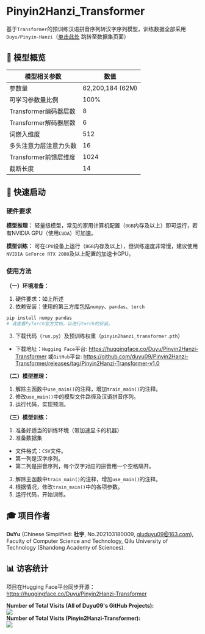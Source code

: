 # Pinyin2Hanzi_Transformer

基于`Transformer`的预训练汉语拼音序列转汉字序列模型，训练数据全部采用`Duyu/Pinyin-Hanzi`（[单击此处](https://huggingface.co/datasets/Duyu/Pinyin-Hanzi) 跳转至数据集页面）

## 📖 模型概览

| 模型相关参数 | 数值 |
| ----- | ----- |
| 参数量 | 62,200,184 (62M) |
| 可学习参数量比例 | 100% |
| Transformer编码器层数 | 8 |
| Transformer解码器层数 | 6 |
| 词嵌入维度 | 512 |
| 多头注意力层注意力头数 | 16 |
| Transformer前馈层维度 | 1024 |
| 截断长度 | 14 |

## 🚀 快速启动

### 硬件要求
**模型推理：** 轻量级模型，常见的家用计算机配置（`8GB`内存及以上）即可运行，若有NVIDIA GPU（使用`CUDA`）可加速。

**模型训练：** 可在`CPU`设备上运行（`8GB`内存及以上），但训练速度非常慢，建议使用`NVIDIA GeForce RTX 2080`及以上配置的加速卡GPU。

### 使用方法

**（一）环境准备：**
1. 硬件要求：如上所述
2. 依赖安装：使用的第三方库包括`numpy`、`pandas`、`torch`

```bash
pip install numpy pandas
# 请查看PyTorch官方文档，以进行torch的安装。
```

3. 下载代码（`run.py`）及预训练权重（`pinyin2hanzi_transformer.pth`）

- 下载地址：`Hugging Face`平台: https://huggingface.co/Duyu/Pinyin2Hanzi-Transformer 或`GitHub`平台: https://github.com/duyu09/Pinyin2Hanzi-Transformer/releases/tag/Pinyin2Hanzi-Transformer-v1.0

**（二）模型推理：** 
1. 解除主函数中`use_main()`的注释，增加`train_main()`的注释。
2. 修改`use_main()`中的模型文件路径及汉语拼音序列。
3. 运行代码，实现预测。

**（三）模型训练：** 
1. 准备好适当的训练环境（带加速显卡的机器）
2. 准备数据集
  - 文件格式：`CSV`文件。
  - 第一列是汉字序列。
  - 第二列是拼音序列，每个汉字对应的拼音用一个空格隔开。

3. 解除主函数中`train_main()`的注释，增加`use_main()`的注释。
4. 根据情况，修改`train_main()`中的各项参数。
5. 运行代码，开始训练。

## 🎓 项目作者

**DuYu** (Chinese Simplified: **杜宇**, No.202103180009, qluduyu09@163.com), Faculty of Computer Science and Technology, Qilu University of Technology (Shandong Academy of Sciences).

## 📊 访客统计

项目在Hugging Face平台同步开源：https://huggingface.co/Duyu/Pinyin2Hanzi-Transformer

<div><b>Number of Total Visits (All of Duyu09's GitHub Projects): </b><br><img src="https://profile-counter.glitch.me/duyu09/count.svg" /></div> 

<div><b>Number of Total Visits (Pinyin2Hanzi-Transformer): </b>
<br><img src="https://profile-counter.glitch.me/duyu09-Pinyin2Hanzi-Transformer/count.svg" /></div>


